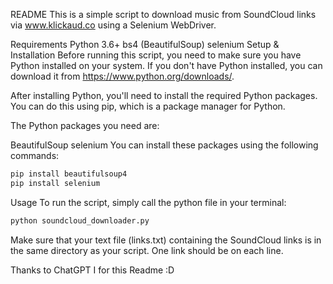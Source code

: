 README
This is a simple script to download music from SoundCloud links via www.klickaud.co using a Selenium WebDriver.

Requirements
Python 3.6+
bs4 (BeautifulSoup)
selenium
Setup & Installation
Before running this script, you need to make sure you have Python installed on your system. If you don't have Python installed, you can download it from https://www.python.org/downloads/.

After installing Python, you'll need to install the required Python packages. You can do this using pip, which is a package manager for Python.

The Python packages you need are:

BeautifulSoup
selenium
You can install these packages using the following commands:

```bash
pip install beautifulsoup4
pip install selenium
```

Usage
To run the script, simply call the python file in your terminal:


```bash
python soundcloud_downloader.py
```

Make sure that your text file (links.txt) containing the SoundCloud links is in the same directory as your script. One link should be on each line.

Thanks to ChatGPT I for this Readme :D

